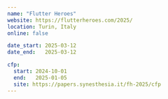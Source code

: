 ```yaml
---
name: "Flutter Heroes"
website: https://flutterheroes.com/2025/
location: Turin, Italy
online: false

date_start: 2025-03-12
date_end:   2025-03-12

cfp:
  start: 2024-10-01
  end:   2025-01-05
  site: https://papers.synesthesia.it/fh-2025/cfp
---
```

